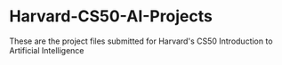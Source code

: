 # Harvard-CS50-AI-Projects
These are the project files submitted for Harvard's CS50 Introduction to Artificial Intelligence
